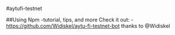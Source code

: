 #aytufi-testnet

##Using Npm
-tutorial, tips, and more
Check it out:
-https://github.com/Widiskel/aytu-fi-testnet-bot
thanks to @Widiskel
